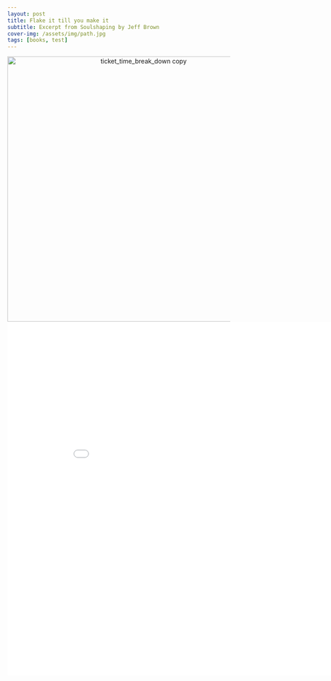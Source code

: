 ```yaml
---
layout: post
title: Flake it till you make it
subtitle: Excerpt from Soulshaping by Jeff Brown
cover-img: /assets/img/path.jpg
tags: [books, test]
---
```



<div>
    <a href="https://plotly.com/~Terrence.bosco/19/?share_key=HFvJQNk68TH37MjaCRatPL" target="_blank" title="ticket_time_break_down copy" style="display: block; text-align: center;"><img src="https://plotly.com/~Terrence.bosco/19.png?share_key=HFvJQNk68TH37MjaCRatPL" alt="ticket_time_break_down copy" style="max-width: 100%;width: 600px;"  width="600" onerror="this.onerror=null;this.src='https://plotly.com/404.png';" /></a>
    <script data-plotly="Terrence.bosco:19" sharekey-plotly="HFvJQNk68TH37MjaCRatPL" src="https://plotly.com/embed.js" async></script>
</div>

<iframe width="900" height="800" frameborder="0" scrolling="no" src="//plotly.com/~Terrence.bosco/19.embed"></iframe>

